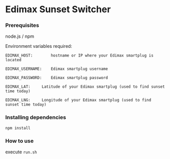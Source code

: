 # Edimax Sunset Switcher

### Prerequisites
node.js / npm

Environment variables required:

	EDIMAX_HOST:		hostname or IP where your Edimax smartplug is located
	
	EDIMAX_USERNAME:	Edimax smartplug username
	
	EDIMAX_PASSWORD:	Edimax smartplug password
	
	EDIMAX_LAT:		Latitude of your Edimax smartplug (used to find sunset time today)
	
	EDIMAX_LNG:		Longitude of your Edimax smartplug (used to find sunset time today)


### Installing dependencies
`npm install`


### How to use

execute `run.sh`
